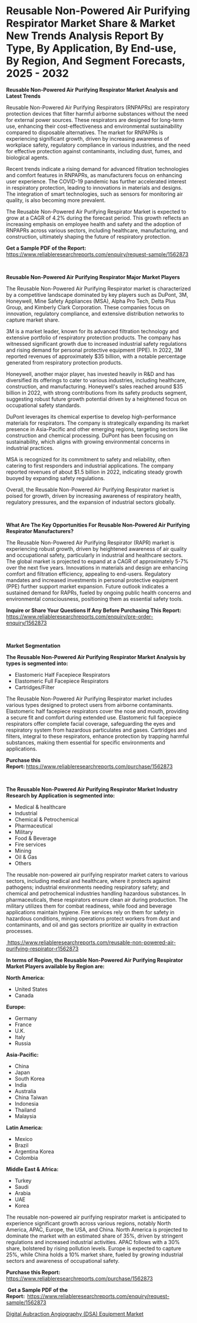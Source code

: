 <p><h1>Reusable Non-Powered Air Purifying Respirator Market Share & Market New Trends Analysis Report By Type, By Application, By End-use, By Region, And Segment Forecasts, 2025 - 2032</h1></p><p><strong>Reusable Non-Powered Air Purifying Respirator Market Analysis and Latest Trends</strong></p>
<p><p>Reusable Non-Powered Air Purifying Respirators (RNPAPRs) are respiratory protection devices that filter harmful airborne substances without the need for external power sources. These respirators are designed for long-term use, enhancing their cost-effectiveness and environmental sustainability compared to disposable alternatives. The market for RNPAPRs is experiencing significant growth, driven by increasing awareness of workplace safety, regulatory compliance in various industries, and the need for effective protection against contaminants, including dust, fumes, and biological agents.</p><p>Recent trends indicate a rising demand for advanced filtration technologies and comfort features in RNPAPRs, as manufacturers focus on enhancing user experience. The COVID-19 pandemic has further accelerated interest in respiratory protection, leading to innovations in materials and designs. The integration of smart technologies, such as sensors for monitoring air quality, is also becoming more prevalent.</p><p>The Reusable Non-Powered Air Purifying Respirator Market is expected to grow at a CAGR of 4.2% during the forecast period. This growth reflects an increasing emphasis on employee health and safety and the adoption of RNPAPRs across various sectors, including healthcare, manufacturing, and construction, ultimately shaping the future of respiratory protection.</p></p>
<p><strong>Get a Sample PDF of the Report:&nbsp;</strong> <a href="https://www.reliableresearchreports.com/enquiry/request-sample/1562873?utm_campaign=3285&utm_medium=2&utm_source=Github&utm_content=ia&utm_term=04032025&utm_id=reusable-non-powered-air-purifying-respirator">https://www.reliableresearchreports.com/enquiry/request-sample/1562873</a></p>
<p>&nbsp;</p>
<p><strong>Reusable Non-Powered Air Purifying Respirator Major Market Players</strong></p>
<p><p>The Reusable Non-Powered Air Purifying Respirator market is characterized by a competitive landscape dominated by key players such as DuPont, 3M, Honeywell, Mine Safety Appliances (MSA), Alpha Pro Tech, Delta Plus Group, and Kimberly Clark Corporation. These companies focus on innovation, regulatory compliance, and extensive distribution networks to capture market share.</p><p>3M is a market leader, known for its advanced filtration technology and extensive portfolio of respiratory protection products. The company has witnessed significant growth due to increased industrial safety regulations and rising demand for personal protective equipment (PPE). In 2022, 3M reported revenues of approximately $35 billion, with a notable percentage generated from respiratory protection products.</p><p>Honeywell, another major player, has invested heavily in R&D and has diversified its offerings to cater to various industries, including healthcare, construction, and manufacturing. Honeywell's sales reached around $35 billion in 2022, with strong contributions from its safety products segment, suggesting robust future growth potential driven by a heightened focus on occupational safety standards.</p><p>DuPont leverages its chemical expertise to develop high-performance materials for respirators. The company is strategically expanding its market presence in Asia-Pacific and other emerging regions, targeting sectors like construction and chemical processing. DuPont has been focusing on sustainability, which aligns with growing environmental concerns in industrial practices.</p><p>MSA is recognized for its commitment to safety and reliability, often catering to first responders and industrial applications. The company reported revenues of about $1.5 billion in 2022, indicating steady growth buoyed by expanding safety regulations.</p><p>Overall, the Reusable Non-Powered Air Purifying Respirator market is poised for growth, driven by increasing awareness of respiratory health, regulatory pressures, and the expansion of industrial sectors globally.</p></p>
<p>&nbsp;</p>
<p><strong>What Are The Key Opportunities For Reusable Non-Powered Air Purifying Respirator Manufacturers?</strong></p>
<p><p>The Reusable Non-Powered Air Purifying Respirator (RAPR) market is experiencing robust growth, driven by heightened awareness of air quality and occupational safety, particularly in industrial and healthcare sectors. The global market is projected to expand at a CAGR of approximately 5-7% over the next five years. Innovations in materials and design are enhancing comfort and filtration efficiency, appealing to end-users. Regulatory mandates and increased investments in personal protective equipment (PPE) further support market expansion. Future outlook indicates a sustained demand for RAPRs, fueled by ongoing public health concerns and environmental consciousness, positioning them as essential safety tools.</p></p>
<p><strong>Inquire or Share Your Questions If Any Before Purchasing This Report:</strong> <a href="https://www.reliableresearchreports.com/enquiry/pre-order-enquiry/1562873?utm_campaign=3285&utm_medium=2&utm_source=Github&utm_content=ia&utm_term=04032025&utm_id=reusable-non-powered-air-purifying-respirator">https://www.reliableresearchreports.com/enquiry/pre-order-enquiry/1562873</a></p>
<p>&nbsp;</p>
<p><strong>Market Segmentation</strong></p>
<p><strong>The Reusable Non-Powered Air Purifying Respirator Market Analysis by types is segmented into:</strong></p>
<p><ul><li>Elastomeric Half Facepiece Respirators</li><li>Elastomeric Full Facepiece Respirators</li><li>Cartridges/Filter</li></ul></p>
<p><p>The Reusable Non-Powered Air Purifying Respirator market includes various types designed to protect users from airborne contaminants. Elastomeric half facepiece respirators cover the nose and mouth, providing a secure fit and comfort during extended use. Elastomeric full facepiece respirators offer complete facial coverage, safeguarding the eyes and respiratory system from hazardous particulates and gases. Cartridges and filters, integral to these respirators, enhance protection by trapping harmful substances, making them essential for specific environments and applications.</p></p>
<p><strong>Purchase this Report:&nbsp;</strong><a href="https://www.reliableresearchreports.com/purchase/1562873?utm_campaign=3285&utm_medium=2&utm_source=Github&utm_content=ia&utm_term=04032025&utm_id=reusable-non-powered-air-purifying-respirator">https://www.reliableresearchreports.com/purchase/1562873</a></p>
<p>&nbsp;</p>
<p><strong>The Reusable Non-Powered Air Purifying Respirator Market Industry Research by Application is segmented into:</strong></p>
<p><ul><li>Medical & healthcare</li><li>Industrial</li><li>Chemical & Petrochemical</li><li>Pharmaceutical</li><li>Military</li><li>Food & Beverage</li><li>Fire services</li><li>Mining</li><li>Oil & Gas</li><li>Others</li></ul></p>
<p><p>The reusable non-powered air purifying respirator market caters to various sectors, including medical and healthcare, where it protects against pathogens; industrial environments needing respiratory safety; and chemical and petrochemical industries handling hazardous substances. In pharmaceuticals, these respirators ensure clean air during production. The military utilizes them for combat readiness, while food and beverage applications maintain hygiene. Fire services rely on them for safety in hazardous conditions, mining operations protect workers from dust and contaminants, and oil and gas sectors prioritize air quality in extraction processes.</p></p>
<p><a href="https://www.reliableresearchreports.com/reusable-non-powered-air-purifying-respirator-r1562873?utm_campaign=3285&utm_medium=2&utm_source=Github&utm_content=ia&utm_term=04032025&utm_id=reusable-non-powered-air-purifying-respirator">&nbsp;https://www.reliableresearchreports.com/reusable-non-powered-air-purifying-respirator-r1562873</a></p>
<p><strong>In terms of Region, the Reusable Non-Powered Air Purifying Respirator Market Players available by Region are:</strong></p>
<p>
    <p> <strong> North America: </strong>
        <ul>
            <li>United States</li>
            <li>Canada</li>
        </ul>
        </p> 
    <p> <strong> Europe: </strong>
        <ul>
            <li>Germany</li>
            <li>France</li>
            <li>U.K.</li>
            <li>Italy</li>
            <li>Russia</li>
        </ul>
        </p> 
    <p> <strong> Asia-Pacific: </strong>
        <ul>
            <li>China</li>
            <li>Japan</li>
            <li>South Korea</li>
            <li>India</li>
            <li>Australia</li>
            <li>China Taiwan</li>
            <li>Indonesia</li>
            <li>Thailand</li>
            <li>Malaysia</li>
        </ul>
        </p> 
    <p> <strong> Latin America: </strong>
        <ul>
            <li>Mexico</li>
            <li>Brazil</li>
            <li>Argentina Korea</li>
            <li>Colombia</li>
        </ul>
        </p> 
    <p> <strong> Middle East & Africa: </strong>
        <ul>
            <li>Turkey</li>
            <li>Saudi</li>
            <li>Arabia</li>
            <li>UAE</li>
            <li>Korea</li>
        </ul>
    </p>
    </p>
<p><p>The reusable non-powered air purifying respirator market is anticipated to experience significant growth across various regions, notably North America, APAC, Europe, the USA, and China. North America is projected to dominate the market with an estimated share of 35%, driven by stringent regulations and increased industrial activities. APAC follows with a 30% share, bolstered by rising pollution levels. Europe is expected to capture 25%, while China holds a 10% market share, fueled by growing industrial sectors and awareness of occupational safety.</p></p>
<p><strong>Purchase this Report: </strong><a href="https://www.reliableresearchreports.com/purchase/1562873?utm_campaign=3285&utm_medium=2&utm_source=Github&utm_content=ia&utm_term=04032025&utm_id=reusable-non-powered-air-purifying-respirator">https://www.reliableresearchreports.com/purchase/1562873</a></p>
<p>&nbsp;<strong>Get a Sample PDF of the Report:&nbsp;&nbsp;</strong><a href="https://www.reliableresearchreports.com/enquiry/request-sample/1562873?utm_campaign=3285&utm_medium=2&utm_source=Github&utm_content=ia&utm_term=04032025&utm_id=reusable-non-powered-air-purifying-respirator">https://www.reliableresearchreports.com/enquiry/request-sample/1562873</a></p>
<p><strong></strong></p>
<p><p><a href="https://github.com/hedbomkrahe/Market-Research-Report-List-1/blob/main/digital-aubraction-angiography-dsa-equipment-market.md?utm_campaign=3285&utm_medium=2&utm_source=Github&utm_content=ia&utm_term=04032025&utm_id=reusable-non-powered-air-purifying-respirator">Digital Aubraction Angiography (DSA) Equipment Market</a></p></p>